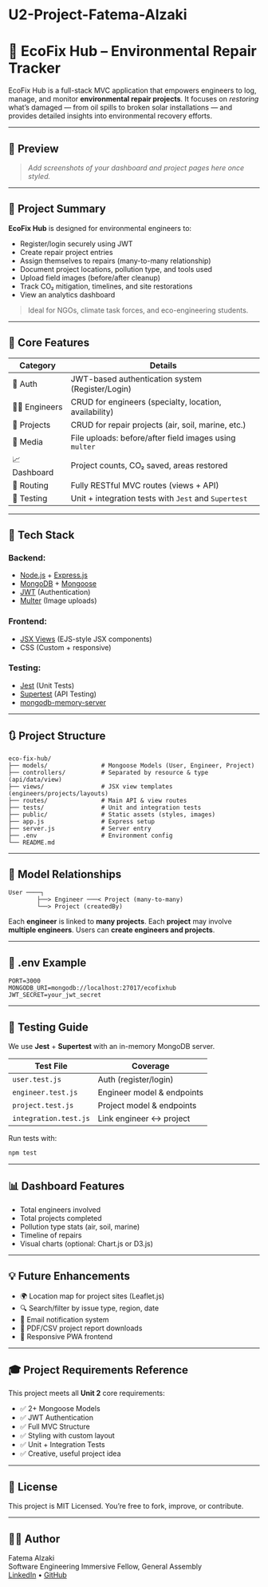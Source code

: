 # U2-Project-Fatema-Alzaki

# 🌱 EcoFix Hub – Environmental Repair Tracker

EcoFix Hub is a full-stack MVC application that empowers engineers to log, manage, and monitor **environmental repair projects**. It focuses on *restoring* what’s damaged — from oil spills to broken solar installations — and provides detailed insights into environmental recovery efforts.

---

## 📸 Preview
> _Add screenshots of your dashboard and project pages here once styled._

---

## 🧠 Project Summary

**EcoFix Hub** is designed for environmental engineers to:
- Register/login securely using JWT
- Create repair project entries
- Assign themselves to repairs (many-to-many relationship)
- Document project locations, pollution type, and tools used
- Upload field images (before/after cleanup)
- Track CO₂ mitigation, timelines, and site restorations
- View an analytics dashboard

> Ideal for NGOs, climate task forces, and eco-engineering students.

---

## 🔧 Core Features

| Category       | Details |
|----------------|---------|
| 🔐 Auth        | JWT-based authentication system (Register/Login) |
| 🧑‍🔧 Engineers | CRUD for engineers (specialty, location, availability) |
| 🔧 Projects    | CRUD for repair projects (air, soil, marine, etc.) |
| 📸 Media       | File uploads: before/after field images using `multer` |
| 📈 Dashboard   | Project counts, CO₂ saved, areas restored |
| 🧭 Routing     | Fully RESTful MVC routes (views + API) |
| 🧪 Testing     | Unit + integration tests with `Jest` and `Supertest` |

---

## 🧱 Tech Stack

### Backend:
- [Node.js](https://nodejs.org/) + [Express.js](https://expressjs.com/)
- [MongoDB](https://www.mongodb.com/) + [Mongoose](https://mongoosejs.com/)
- [JWT](https://jwt.io/) (Authentication)
- [Multer](https://www.npmjs.com/package/multer) (Image uploads)

### Frontend:
- [JSX Views](https://reactjs.org/docs/introducing-jsx.html) (EJS-style JSX components)
- CSS (Custom + responsive)

### Testing:
- [Jest](https://jestjs.io/) (Unit Tests)
- [Supertest](https://www.npmjs.com/package/supertest) (API Testing)
- [mongodb-memory-server](https://www.npmjs.com/package/mongodb-memory-server)

---

## 🔃 Project Structure

```
eco-fix-hub/
├── models/               # Mongoose Models (User, Engineer, Project)
├── controllers/          # Separated by resource & type (api/data/view)
├── views/                # JSX view templates (engineers/projects/layouts)
├── routes/               # Main API & view routes
├── tests/                # Unit and integration tests
├── public/               # Static assets (styles, images)
├── app.js                # Express setup
├── server.js             # Server entry
├── .env                  # Environment config
└── README.md
```

---

## 🔗 Model Relationships

```
User ────┐
        ├──> Engineer ───< Project (many-to-many)
        └──> Project (createdBy)
```

Each **engineer** is linked to **many projects**. Each **project** may involve **multiple engineers**. Users can **create engineers and projects**.

---

## 📁 .env Example

```env
PORT=3000
MONGODB_URI=mongodb://localhost:27017/ecofixhub
JWT_SECRET=your_jwt_secret
```

---

## 🧪 Testing Guide

We use **Jest** + **Supertest** with an in-memory MongoDB server.

| Test File           | Coverage                          |
|---------------------|-----------------------------------|
| `user.test.js`      | Auth (register/login)             |
| `engineer.test.js`  | Engineer model & endpoints        |
| `project.test.js`   | Project model & endpoints         |
| `integration.test.js` | Link engineer <-> project      |

Run tests with:

```bash
npm test
```

---

## 📊 Dashboard Features

- Total engineers involved
- Total projects completed
- Pollution type stats (air, soil, marine)
- Timeline of repairs
- Visual charts (optional: Chart.js or D3.js)

---

## 💡 Future Enhancements

- 🌍 Location map for project sites (Leaflet.js)
- 🔍 Search/filter by issue type, region, date
- 📨 Email notification system
- 📄 PDF/CSV project report downloads
- 📱 Responsive PWA frontend

---

## 🎓 Project Requirements Reference

This project meets all **Unit 2** core requirements:
- ✅ 2+ Mongoose Models
- ✅ JWT Authentication
- ✅ Full MVC Structure
- ✅ Styling with custom layout
- ✅ Unit + Integration Tests
- ✅ Creative, useful project idea

---
## 📜 License

This project is MIT Licensed. You’re free to fork, improve, or contribute.

---

## 👩‍💻 Author

Fatema Alzaki  
Software Engineering Immersive Fellow, General Assembly  
[LinkedIn](https://www.linkedin.com/) • [GitHub](https://github.com/)


